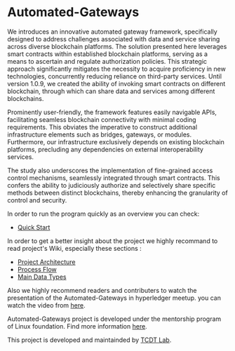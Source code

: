 # Automated-Gateways

We introduces an innovative automated gateway framework, specifically designed to address challenges associated with data and service sharing across diverse blockchain platforms. The solution presented here leverages smart contracts within established blockchain platforms, serving as a means to ascertain and regulate authorization policies. This strategic approach significantly mitigates the necessity to acquire proficiency in new technologies, concurrently reducing reliance on third-party services. Until version 1.0.9, we created the ability of invoking smart contracts on different blockchain, through which can share data and services among different blockchains.

Prominently user-friendly, the framework features easily navigable APIs, facilitating seamless blockchain connectivity with minimal coding requirements. This obviates the imperative to construct additional infrastructure elements such as bridges, gateways, or modules. Furthermore, our infrastructure exclusively depends on existing blockchain platforms, precluding any dependencies on external interoperability services.

The study also underscores the implementation of fine-grained access control mechanisms, seamlessly integrated through smart contracts. This confers the ability to judiciously authorize and selectively share specific methods between distinct blockchains, thereby enhancing the granularity of control and security.

In order to run the program quickly as an overview you can check:
*  [Quick Start](https://github.com/tcdt-lab/Automated-Gateways/wiki/Quick-Start)
  
In order to get a better insight about the project we highly recommand to read project's Wiki, especially these sections  :

*  [Project Architecture](https://github.com/tcdt-lab/Automated-Gateways/wiki/Architecture)
*  [Process Flow](https://github.com/tcdt-lab/Automated-Gateways/wiki/Process-Flow)
*  [Main Data Types](https://github.com/tcdt-lab/Automated-Gateways/wiki/Main-Data-Types)

Also we highly recommend readers and contributers to watch the presentation of the Automated-Gateways in hyperledger meetup. you can watch the video from [here](https://www.youtube.com/live/zVNNh5OCplM?si=9byA615Pfkt49C6i).

Automated-Gateways project is developed under the mentorship program of Linux foundation. Find more information [here](https://wiki.hyperledger.org/display/INTERN).

This project is developed and maintainded by [TCDT Lab](https://tcdt.ca/).


